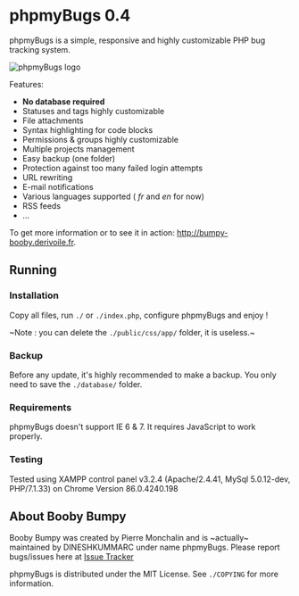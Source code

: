 # phpmyBugs 0.4

phpmyBugs is a simple, responsive and highly customizable PHP bug tracking
system.

![phpmyBugs logo](http://uploads.derivoile.fr/bumpy-booby.png)

Features:

- **No database required**
- Statuses and tags highly customizable
- File attachments
- Syntax highlighting for code blocks
- Permissions & groups highly customizable
- Multiple projects management
- Easy backup (one folder)
- Protection against too many failed login attempts
- URL rewriting
- E-mail notifications
- Various languages supported ( _fr_ and _en_ for now)
- RSS feeds
- …

To get more information or to see it in action:
<http://bumpy-booby.derivoile.fr>.

## Running

### Installation

Copy all files, run `./` or `./index.php`, configure phpmyBugs and enjoy !

~Note : you can delete the `./public/css/app/` folder, it is useless.~

### Backup

Before any update, it's highly recommended to make a backup. You only need to
save the `./database/` folder.

### Requirements

phpmyBugs doesn't support IE 6 & 7. It requires JavaScript to work
properly.

### Testing
Tested using XAMPP control panel v3.2.4 (Apache/2.4.41, MySql 5.0.12-dev, PHP/7.1.33) on Chrome Version 86.0.4240.198


## About Booby Bumpy

Booby Bumpy was created by Pierre Monchalin and is ~actually~ maintained by DINESHKUMMARC under name phpmyBugs. Please
report bugs/issues here at [Issue Tracker](https://github.com/dineshkummarc/Bumpy-Booby/issues)

phpmyBugs is distributed under the MIT License. See `./COPYING` for more information.
